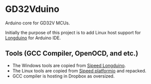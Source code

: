 # GD32Vduino

Arduino core for GD32V MCUs.

Initially the purpose of this project is to add Linux host support for [Longduino](https://github.com/sipeed/Longduino) 
for Arduino IDE.

## Tools (GCC Compiler, OpenOCD, and etc.)
- The Windows tools are copied from [Sipeed Longduino](https://dl.sipeed.com/shareURL/LONGAN/Longduino/tools).
- The Linux tools are copied from [Sipeed platformio](https://dl.sipeed.com/shareURL/LONGAN/platformio/dl-packages) and 
repacked.
- GCC compiler is hosting in Dropbox as oversized.
